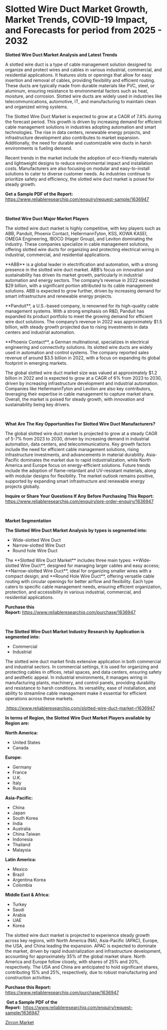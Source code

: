 <p><h1>Slotted Wire Duct Market Growth, Market Trends, COVID-19 Impact, and Forecasts for period from 2025 - 2032</h1></p><p><strong>Slotted Wire Duct Market Analysis and Latest Trends</strong></p>
<p><p>A slotted wire duct is a type of cable management solution designed to organize and protect wires and cables in various industrial, commercial, and residential applications. It features slots or openings that allow for easy insertion and removal of cables, providing flexibility and efficient routing. These ducts are typically made from durable materials like PVC, steel, or aluminum, ensuring resistance to environmental factors such as heat, moisture, and corrosion. Slotted wire ducts are widely used in industries like telecommunications, automotive, IT, and manufacturing to maintain clean and organized wiring systems.</p><p>The Slotted Wire Duct Market is expected to grow at a CAGR of 7.8% during the forecast period. This growth is driven by increasing demand for efficient cable management solutions in industries adopting automation and smart technologies. The rise in data centers, renewable energy projects, and infrastructure development also contributes to market expansion. Additionally, the need for durable and customizable wire ducts in harsh environments is fueling demand.</p><p>Recent trends in the market include the adoption of eco-friendly materials and lightweight designs to reduce environmental impact and installation costs. Manufacturers are also focusing on modular and easy-to-install solutions to cater to diverse customer needs. As industries continue to prioritize safety and efficiency, the slotted wire duct market is poised for steady growth.</p></p>
<p><strong>Get a Sample PDF of the Report:&nbsp;</strong> <a href="https://www.reliableresearchiq.com/enquiry/request-sample/1636947?utm_campaign=1581&utm_medium=2&utm_source=Github&utm_content=ia&utm_term=25012025&utm_id=slotted-wire-duct">https://www.reliableresearchiq.com/enquiry/request-sample/1636947</a></p>
<p>&nbsp;</p>
<p><strong>Slotted Wire Duct Major Market Players</strong></p>
<p><p>The slotted wire duct market is highly competitive, with key players such as ABB, Panduit, Phoenix Contact, HellermannTyton, KSS, KOWA KASEI, OMEGA Engineering, IBOCO (Hager Group), and Leviton dominating the industry. These companies specialize in cable management solutions, offering slotted wire ducts for organizing and protecting electrical wiring in industrial, commercial, and residential applications.</p><p>**ABB** is a global leader in electrification and automation, with a strong presence in the slotted wire duct market. ABB’s focus on innovation and sustainability has driven its market growth, particularly in industrial automation and energy sectors. The company’s revenue in 2022 exceeded $29 billion, with a significant portion attributed to its cable management solutions. ABB is expected to grow further, driven by increasing demand for smart infrastructure and renewable energy projects.</p><p>**Panduit**, a U.S.-based company, is renowned for its high-quality cable management systems. With a strong emphasis on R&D, Panduit has expanded its product portfolio to meet the growing demand for efficient wire duct solutions. The company’s revenue in 2022 was approximately $1.5 billion, with steady growth projected due to rising investments in data centers and industrial automation.</p><p>**Phoenix Contact**, a German multinational, specializes in electrical engineering and connectivity solutions. Its slotted wire ducts are widely used in automation and control systems. The company reported sales revenue of around $3.5 billion in 2022, with a focus on expanding its global footprint in emerging markets.</p><p>The global slotted wire duct market size was valued at approximately $1.2 billion in 2022 and is expected to grow at a CAGR of 6% from 2023 to 2030, driven by increasing infrastructure development and industrial automation. Companies like HellermannTyton and Leviton are also key contributors, leveraging their expertise in cable management to capture market share. Overall, the market is poised for steady growth, with innovation and sustainability being key drivers.</p></p>
<p>&nbsp;</p>
<p><strong>What Are The Key Opportunities For Slotted Wire Duct Manufacturers?</strong></p>
<p><p>The global slotted wire duct market is projected to grow at a steady CAGR of 5-7% from 2023 to 2030, driven by increasing demand in industrial automation, data centers, and telecommunications. Key growth factors include the need for efficient cable management solutions, rising infrastructure investments, and advancements in material durability. Asia-Pacific dominates the market due to rapid industrialization, while North America and Europe focus on energy-efficient solutions. Future trends include the adoption of flame-retardant and UV-resistant materials, along with modular designs for flexibility. The market outlook remains positive, supported by expanding smart infrastructure and renewable energy projects globally.</p></p>
<p><strong>Inquire or Share Your Questions If Any Before Purchasing This Report:</strong> <a href="https://www.reliableresearchiq.com/enquiry/pre-order-enquiry/1636947?utm_campaign=1581&utm_medium=2&utm_source=Github&utm_content=ia&utm_term=25012025&utm_id=slotted-wire-duct">https://www.reliableresearchiq.com/enquiry/pre-order-enquiry/1636947</a></p>
<p>&nbsp;</p>
<p><strong>Market Segmentation</strong></p>
<p><strong>The Slotted Wire Duct Market Analysis by types is segmented into:</strong></p>
<p><ul><li>Wide-slotted Wire Duct</li><li>Narrow-slotted Wire Duct</li><li>Round hole Wire Duct</li></ul></p>
<p><p>The **Slotted Wire Duct Market** includes three main types: **Wide-slotted Wire Duct**, designed for managing larger cables and easy access; **Narrow-slotted Wire Duct**, ideal for organizing smaller wires with a compact design; and **Round Hole Wire Duct**, offering versatile cable routing with circular openings for better airflow and flexibility. Each type caters to specific cable management needs, ensuring efficient organization, protection, and accessibility in various industrial, commercial, and residential applications.</p></p>
<p><strong>Purchase this Report:&nbsp;</strong><a href="https://www.reliableresearchiq.com/purchase/1636947?utm_campaign=1581&utm_medium=2&utm_source=Github&utm_content=ia&utm_term=25012025&utm_id=slotted-wire-duct">https://www.reliableresearchiq.com/purchase/1636947</a></p>
<p>&nbsp;</p>
<p><strong>The Slotted Wire Duct Market Industry Research by Application is segmented into:</strong></p>
<p><ul><li>Commercial</li><li>Industrial</li></ul></p>
<p><p>The slotted wire duct market finds extensive application in both commercial and industrial sectors. In commercial settings, it is used for organizing and protecting cables in offices, retail spaces, and data centers, ensuring safety and aesthetic appeal. In industrial environments, it manages wiring in manufacturing plants, machinery, and control panels, providing durability and resistance to harsh conditions. Its versatility, ease of installation, and ability to streamline cable management make it essential for efficient operations across these markets.</p></p>
<p><a href="https://www.reliableresearchiq.com/slotted-wire-duct-market-r1636947?utm_campaign=1581&utm_medium=2&utm_source=Github&utm_content=ia&utm_term=25012025&utm_id=slotted-wire-duct">&nbsp;https://www.reliableresearchiq.com/slotted-wire-duct-market-r1636947</a></p>
<p><strong>In terms of Region, the Slotted Wire Duct Market Players available by Region are:</strong></p>
<p>
    <p> <strong> North America: </strong>
        <ul>
            <li>United States</li>
            <li>Canada</li>
        </ul>
        </p> 
    <p> <strong> Europe: </strong>
        <ul>
            <li>Germany</li>
            <li>France</li>
            <li>U.K.</li>
            <li>Italy</li>
            <li>Russia</li>
        </ul>
        </p> 
    <p> <strong> Asia-Pacific: </strong>
        <ul>
            <li>China</li>
            <li>Japan</li>
            <li>South Korea</li>
            <li>India</li>
            <li>Australia</li>
            <li>China Taiwan</li>
            <li>Indonesia</li>
            <li>Thailand</li>
            <li>Malaysia</li>
        </ul>
        </p> 
    <p> <strong> Latin America: </strong>
        <ul>
            <li>Mexico</li>
            <li>Brazil</li>
            <li>Argentina Korea</li>
            <li>Colombia</li>
        </ul>
        </p> 
    <p> <strong> Middle East & Africa: </strong>
        <ul>
            <li>Turkey</li>
            <li>Saudi</li>
            <li>Arabia</li>
            <li>UAE</li>
            <li>Korea</li>
        </ul>
    </p>
    </p>
<p><p>The slotted wire duct market is projected to experience steady growth across key regions, with North America (NA), Asia-Pacific (APAC), Europe, the USA, and China leading the expansion. APAC is expected to dominate the market, driven by rapid industrialization and infrastructure development, accounting for approximately 35% of the global market share. North America and Europe follow closely, with shares of 25% and 20%, respectively. The USA and China are anticipated to hold significant shares, contributing 15% and 25%, respectively, due to robust manufacturing and construction activities.</p></p>
<p><strong>Purchase this Report: </strong><a href="https://www.reliableresearchiq.com/purchase/1636947?utm_campaign=1581&utm_medium=2&utm_source=Github&utm_content=ia&utm_term=25012025&utm_id=slotted-wire-duct">https://www.reliableresearchiq.com/purchase/1636947</a></p>
<p>&nbsp;<strong>Get a Sample PDF of the Report:&nbsp;&nbsp;</strong><a href="https://www.reliableresearchiq.com/enquiry/request-sample/1636947?utm_campaign=1581&utm_medium=2&utm_source=Github&utm_content=ia&utm_term=25012025&utm_id=slotted-wire-duct">https://www.reliableresearchiq.com/enquiry/request-sample/1636947</a></p>
<p><strong></strong></p>
<p><p><a href="https://github.com/yoshih12/Market-Research-Report-List-4/blob/main/zircon-market.md?utm_campaign=1581&utm_medium=2&utm_source=Github&utm_content=ia&utm_term=25012025&utm_id=slotted-wire-duct">Zircon Market</a></p></p>